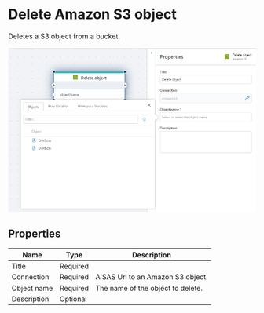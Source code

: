 # Delete Amazon S3 object

Deletes a S3 object from a bucket.

![img](../../../../images/flow/delete-object.png)

## Properties

| Name             | Type      |Description                                             |
|------------------|-----------|--------------------------------------------------------|
| Title            | Required  |      |
| Connection       | Required  | A SAS Uri to an Amazon S3 object.       |
| Object name        | Required  | The name of the object to delete. |
| Description | Optional | |

